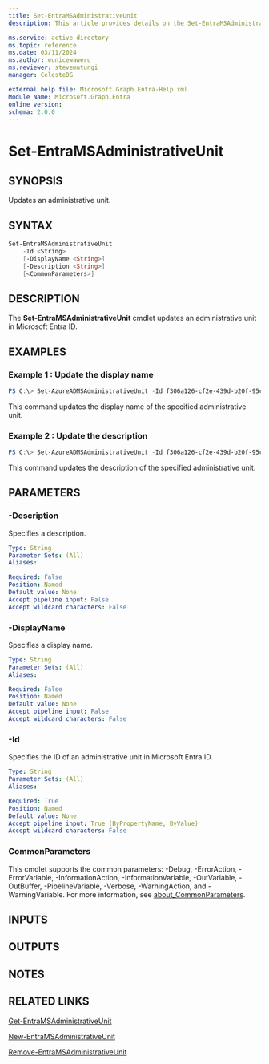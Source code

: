 ```yaml
---
title: Set-EntraMSAdministrativeUnit
description: This article provides details on the Set-EntraMSAdministrativeUnit command.

ms.service: active-directory
ms.topic: reference
ms.date: 03/11/2024
ms.author: eunicewaweru
ms.reviewer: stevemutungi
manager: CelesteDG

external help file: Microsoft.Graph.Entra-Help.xml
Module Name: Microsoft.Graph.Entra
online version:
schema: 2.0.0
---
```


# Set-EntraMSAdministrativeUnit

## SYNOPSIS
Updates an administrative unit.

## SYNTAX

```powershell
Set-EntraMSAdministrativeUnit 
    -Id <String>
    [-DisplayName <String>] 
    [-Description <String>] 
    [<CommonParameters>]
```

## DESCRIPTION
The **Set-EntraMSAdministrativeUnit** cmdlet updates an administrative unit in Microsoft Entra ID.

## EXAMPLES

### Example 1 : Update the display name
```powershell
PS C:\> Set-AzureADMSAdministrativeUnit -Id f306a126-cf2e-439d-b20f-95ce4bcb7ffa -DisplayName 'displayName updated'
```

This command updates the display name of the specified administrative unit.

### Example 2 : Update the description
```powershell
PS C:\> Set-AzureADMSAdministrativeUnit -Id f306a126-cf2e-439d-b20f-95ce4bcb7ffa -Description 'description updated'
```

This command updates the description of the specified administrative unit.

## PARAMETERS

### -Description
Specifies a description.

```yaml
Type: String
Parameter Sets: (All)
Aliases:

Required: False
Position: Named
Default value: None
Accept pipeline input: False
Accept wildcard characters: False
```

### -DisplayName
Specifies a display name.

```yaml
Type: String
Parameter Sets: (All)
Aliases:

Required: False
Position: Named
Default value: None
Accept pipeline input: False
Accept wildcard characters: False
```

### -Id
Specifies the ID of an administrative unit in Microsoft Entra ID.

```yaml
Type: String
Parameter Sets: (All)
Aliases:

Required: True
Position: Named
Default value: None
Accept pipeline input: True (ByPropertyName, ByValue)
Accept wildcard characters: False
```

### CommonParameters
This cmdlet supports the common parameters: -Debug, -ErrorAction, -ErrorVariable, -InformationAction, -InformationVariable, -OutVariable, -OutBuffer, -PipelineVariable, -Verbose, -WarningAction, and -WarningVariable. For more information, see [about_CommonParameters](http://go.microsoft.com/fwlink/?LinkID=113216).

## INPUTS

## OUTPUTS

## NOTES

## RELATED LINKS

[Get-EntraMSAdministrativeUnit](Get-EntraMSAdministrativeUnit.md)

[New-EntraMSAdministrativeUnit](New-EntraMSAdministrativeUnit.md)

[Remove-EntraMSAdministrativeUnit](Remove-EntraMSAdministrativeUnit.md)

